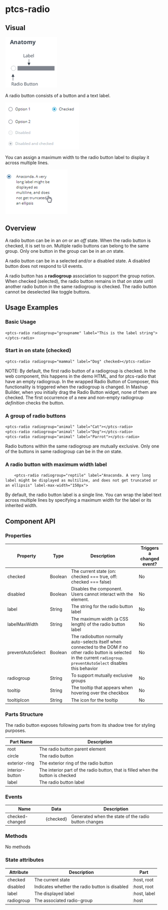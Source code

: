 # ptcs-radio

## Visual

<img src="img/ptcs-radio.png">

A radio button consists of a button and a text label.

<img src="img/button-states.png">

You can assign a maximum width to the radio button label to display it across multiple lines.

<img src="img/maxlabelwidth.png">


## Overview

A radio button can be in an _on_ or an _off_ state. When the radio button is checked, it is set to _on_. Multiple radio buttons can belong to the same group. Only one button in the group can be in an _on_ state.

A radio button can be in a selected  and/or a disabled state. A disabled button does not respond to UI events.

A radio button has a **radiogroup** association to support the group notion. When checked (selected), the radio button remains in that _on_ state until another radio button in the same radiogroup is checked. The radio button cannot be deselected like toggle buttons.


## Usage Examples

### Basic Usage

    <ptcs-radio radiogroup="groupname" label="This is the label string"></ptcs-radio>


### Start in on state (checked)

    <ptcs-radio radiogroup="mammal" label="Dog" checked></ptcs-radio>

NOTE: By default, the first radio button of a radiogroup is checked. In the web component, this happens in the demo HTML, and for ptcs-radio that have an empty radiogroup. In the wrapped Radio Button of Composer, this functionality is triggered when the radiogroup is changed. In Mashup Builder, when you initially drag the Radio Button widget, none of them are checked. The first occurrence of a new and non-empty radiogroup *definition* checks the button.


### A group of radio buttons

    <ptcs-radio radiogroup="animal" label="Cat"></ptcs-radio>
    <ptcs-radio radiogroup="animal" label="Dog"></ptcs-radio>
    <ptcs-radio radiogroup="animal" label="Parrot"></ptcs-radio>

Radio buttons within the same radiogroup are mutually exclusive. Only one of the buttons in same radiogroup can be in the _on_ state.

### A radio button with maximum width label

        <ptcs-radio radiogroup="reptile" label="Anaconda. A very long label might be displayed as multiline, and does not get truncated or an ellipsis" label-max-width="150px">

 By default, the radio button label is a single line. You can wrap the label text across multiple lines by specifying a maximum width for the label or its inherited width.

## Component API

### Properties
| Property | Type | Description | Triggers a changed event? |
|----------|------|-------------|----------------------------|
|checked| Boolean | The current state (on: checked === true, off: checked === false) | No |
|disabled| Boolean | Disables the component. Users cannot interact with the element. | No |
|label| String | The string for the radio button label | No |
|labelMaxWidth|String| The maximum width (a CSS length) of the radio button label| No |
|preventAutoSelect| Boolean | The radiobutton normally auto-selects itself when connected to the DOM if no other radio button is selected in the current `radiogroup`. `preventAutoSelect` disables this behavior | No |
|radiogroup| String |To support mutually exclusive groups| No |
|tooltip | String | The tooltip that appears when hovering over the checkbox | No |
|tooltipIcon | String | The icon for the tooltip | No |

### Parts Structure

The radio button exposes following parts from its shadow tree for styling purposes.

| Part Name | Description |
|-----------|-------------|
|root| The radio button parent element |
|circle| The radio button |
|exterior-ring| The exterior ring of the radio button |
|interior-button| The interior part of the radio button, that is filled when the button is checked |
|label|The radio button label|


### Events

| Name | Data | Description |
|------|------|-------------|
| checked-changed | {checked}  | Generated when the state of the radio button changes |


### Methods

No methods

### State attributes
|Attribute|Description|Part|
|---------|-----------|----|
|checked| The current state| :host, root|
|disabled| Indicates whether the radio button is disabled | :host, root|
|label| The displayed label | :host, label|
|radiogroup| The associated radio-group | :host|